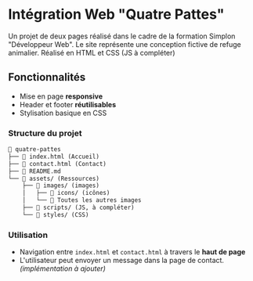 # Intégration Web "Quatre Pattes"

Un projet de deux pages réalisé dans le cadre de la formation Simplon "Développeur Web". Le site représente une conception fictive de refuge animalier. Réalisé en HTML et CSS (JS à compléter)

## Fonctionnalités

- Mise en page **responsive**
- Header et footer **réutilisables**
- Stylisation basique en CSS

### Structure du projet

```md
📂 quatre-pattes
├── 📄 index.html (Accueil)
├── 📄 contact.html (Contact)
├── 📄 README.md
└── 📂 assets/ (Ressources)
    ├── 📂 images/ (images)
    │   ├── 📂 icons/ (icônes)
    │   └── 📄 Toutes les autres images
    ├── 📂 scripts/ (JS, à compléter)
    └── 📂 styles/ (CSS)
```

### Utilisation

- Navigation entre `index.html` et `contact.html` à travers le **haut de page**
- L'utilisateur peut envoyer un message dans la page de contact. *(implémentation à ajouter)*